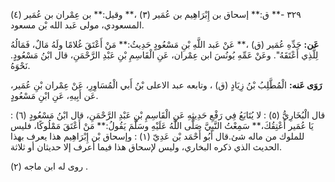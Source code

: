 ٣٢٩ -** ق:** إسحاق بن إِبْرَاهِيم بن عُمَير (٣) ،** وقيل:** بن عِمْران بن عُمَير (٤) المسعودي، مولى عَبد الله بْن مسعود.

**عَن:** جَدِّهِ عُمَير (ق) ،** عَنْ عَبد اللَّهِ بْنِ مَسْعُودٍ حَدِيثُ:** مَنْ أَعْتَقَ غُلامًا ولَهُ مَالٌ، فَمَالُهُ لِلَّذِي أَعْتَقَهُ". وعَنْ عَمِّهِ يُونُسَ ابن عِمْران، عَنِ الْقَاسِمِ بْنِ عَبْدِ الرَّحْمَنِ، قال ابْنُ مَسْعُودٍ. نَحْوَهُ.

**رَوَى عَنه:** الْمُطَّلِبُ بْنُ زِيَادٍ (ق) ، وتابعه عبد الاعلى بْنُ أَبي الْمُسَاوِرِ، عَنْ عِمْران بْنِ عُمَير، عَن أَبِيهِ، عَنِ ابْنِ مَسْعُودٍ.

قال الْبُخَارِيُّ (٥) : لا يُتَابَعُ فِي رَفْعِ حَدِيثِهِ عَنِ الْقَاسِمِ بْنِ عَبْدِ الرَّحْمَنِ، قال ابْنُ مَسْعُودٍ (٦) : يَا عُمَير أَعْتِقُكَ،** سَمِعْتُ النَّبِيَّ صَلَّى اللَّهُ عَلَيْهِ وسَلَّمَ يَقُولُ:** مَنْ أَعْتَقَ مَمْلُوكًا، فليس للملوك من ماله شئ.قال أَبُو أَحْمَد بْن عَدِيّ (١) : وإسحاق بْن إِبْرَاهِيم هذا يعرف بهذا الحديث الذي ذكره البخاري، وليس لإسحاق هذا فيما أعرف إلا حديثان أو ثلاثة.

روى له ابن ماجه (٢) .